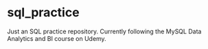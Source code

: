# sql_practice
Just an SQL practice repository. Currently following the MySQL Data Analytics and BI course on Udemy. 
